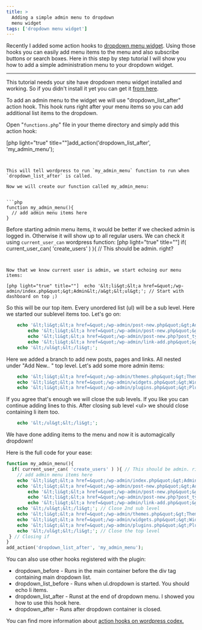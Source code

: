 ```yaml
---
title: >
  Adding a simple admin menu to dropdown
  menu widget
tags: ['dropdown menu widget']
---
```

Recently I added some action hooks to <a href="{{ site.baseurl }}/projects/wordpress/dropdown-menu-widget/">dropdown menu widget</a>. Using those hooks you can easily add menu items to the menu and also subscribe buttons or search boxes. Here in this step by step tutorial I will show you how to add a simple administration menu to your dropdown widget.
 ***
This tutorial needs your site have dropdown menu widget installed and working. So if you didn't install it yet you can get it <a href="http://wordpress.org/extend/plugins/dropdown-menu-widget/" rel="nofollow">from here</a>.

To add an admin menu to the widget we will use "dropdown_list_after" action hook. This hook runs right after your menu items so you can add additional list items to the dropdown.

Open "`functions.php`" file in your theme directory and simply add this action hook:

[php light="true" title=""]add_action('dropdown_list_after', 'my_admin_menu');
```


This will tell wordpress to run `my_admin_menu` function to run when `dropdown_list_after` is called.

Now we will create our function called my_admin_menu:


```php
function my_admin_menu(){
  // add admin menu items here
}
```


Before starting admin menu items, it would be better if we checked admin is logged in. Otherwise it will show up to all regular users. We can check it using `current_user_can` wordpress function:
[php light="true" title=""]  if( current_user_can( 'create_users' ) ){ // This should be admin. right?
```


Now that we know current user is admin, we start echoing our menu items:

[php light="true" title=""]  echo '&lt;li&gt;&lt;a href=&quot;/wp-admin/index.php&quot;&gt;Admin&lt;/a&gt;&lt;ul&gt;'; // Start with dashboard on top ;)
```


So this will be our top item. Every unordered list (ul) will be a sub level. Here we started our sublevel items too. Let's go on:


```php
	echo '&lt;li&gt;&lt;a href=&quot;/wp-admin/post-new.php&quot;&gt;Add New..&lt;/a&gt;&lt;ul&gt;';
		echo '&lt;li&gt;&lt;a href=&quot;/wp-admin/post-new.php&quot;&gt;Post&lt;/a&gt;&lt;/li&gt;';
		echo '&lt;li&gt;&lt;a href=&quot;/wp-admin/post-new.php?post_type=page&quot;&gt;Page&lt;/a&gt;&lt;/li&gt;';
		echo '&lt;li&gt;&lt;a href=&quot;/wp-admin/link-add.php&quot;&gt;Link&lt;/a&gt;&lt;/li&gt;';
	echo '&lt;/ul&gt;&lt;/li&gt;';
```


Here we added a branch to add new posts, pages and links. All nested under "Add New.. " top level. Let's add some more admin items:


```php
	echo '&lt;li&gt;&lt;a href=&quot;/wp-admin/themes.php&quot;&gt;Themes&lt;/a&gt;&lt;/li&gt;';
	echo '&lt;li&gt;&lt;a href=&quot;/wp-admin/widgets.php&quot;&gt;Widgets&lt;/a&gt;&lt;/li&gt;';
	echo '&lt;li&gt;&lt;a href=&quot;/wp-admin/plugins.php&quot;&gt;Plugins&lt;/a&gt;&lt;/li&gt;';
```


If you agree that's enough we will close the sub levels. If you like you can continue adding lines to this. After closing sub level &lt;ul&gt; we should close containing li item too.


```php
	echo '&lt;/ul&gt;&lt;/li&gt;';
```


We have done adding items to the menu and now it is automagically dropdown!

Here is the full code for your ease:


```php
function my_admin_menu(){
  if( current_user_can( 'create_users' ) ){ // This should be admin. right?
	// add admin menu items here
	echo '&lt;li&gt;&lt;a href=&quot;/wp-admin/index.php&quot;&gt;Admin&lt;/a&gt;&lt;ul&gt;'; // Start with dashboard on top ;) and start sub items
	echo '&lt;li&gt;&lt;a href=&quot;/wp-admin/post-new.php&quot;&gt;Add New..&lt;/a&gt;&lt;ul&gt;'; // Start another sub level here
		echo '&lt;li&gt;&lt;a href=&quot;/wp-admin/post-new.php&quot;&gt;Post&lt;/a&gt;&lt;/li&gt;';
		echo '&lt;li&gt;&lt;a href=&quot;/wp-admin/post-new.php?post_type=page&quot;&gt;Page&lt;/a&gt;&lt;/li&gt;';
		echo '&lt;li&gt;&lt;a href=&quot;/wp-admin/link-add.php&quot;&gt;Link&lt;/a&gt;&lt;/li&gt;';
	echo '&lt;/ul&gt;&lt;/li&gt;'; // Close 2nd sub level
	echo '&lt;li&gt;&lt;a href=&quot;/wp-admin/themes.php&quot;&gt;Themes&lt;/a&gt;&lt;/li&gt;';
	echo '&lt;li&gt;&lt;a href=&quot;/wp-admin/widgets.php&quot;&gt;Widgets&lt;/a&gt;&lt;/li&gt;';
	echo '&lt;li&gt;&lt;a href=&quot;/wp-admin/plugins.php&quot;&gt;Plugins&lt;/a&gt;&lt;/li&gt;';
	echo '&lt;/ul&gt;&lt;/li&gt;'; // Close the top level
 } // Closing if
}
add_action('dropdown_list_after', 'my_admin_menu');
```


You can also use other hooks registered with the plugin:
<ul>
<li>dropdown_before - Runs in the main container before the div tag containing main dropdown list.</li>
<li>dropdown_list_before - Runs when ul.dropdown is started. You should echo li items.</li>
<li>dropdown_list_after - Runst at the end of dropdown menu. I showed you how to use this hook here.</li>
<li>dropdown_after - Runs after dropdown container is closed.</li>
</ul>

You can find more information about <a href="http://codex.wordpress.org/Function_Reference/add_action">action hooks on wordpress codex.</a>
